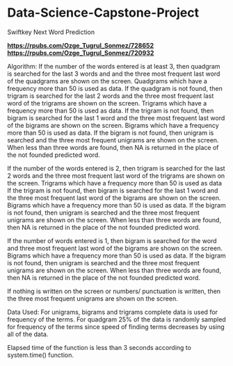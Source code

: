 # Data-Science-Capstone-Project
Swiftkey Next Word Prediction

**https://rpubs.com/Ozge_Tugrul_Sonmez/728652**
**https://rpubs.com/Ozge_Tugrul_Sonmez/720932**

Algorithm:
If the number of the words entered is at least 3, then quadgram is searched for the last 3 words and and the three most frequent last word of the quadgrams are shown on the screen. Quadgrams which have a frequency more than 50 is used as data. If the quadgram is not found, then trigram is searched for the last 2 words and the three most frequent last word of the trigrams are shown on the screen. Trigrams which have a frequency more than 50 is used as data. If the trigram is not found, then bigram is searched for the last 1 word and the three most frequent last word of the bigrams are shown on the screen. Bigrams which have a frequency more than 50 is used as data. If the bigram is not found, then unigram is searched and the three most frequent unigrams are shown on the screen. When less than three words are found, then NA is returned in the place of the not founded predicted word.


If the number of the words entered is 2, then trigram is searched for the last 2 words and the three most frequent last word of the trigrams are shown on the screen. Trigrams which have a frequency more than 50 is used as data If the trigram is not found, then bigram is searched for the last 1 word and the three most frequent last word of the bigrams are shown on the screen. Bigrams which have a frequency more than 50 is used as data. If the bigram is not found, then unigram is searched and the three most frequent unigrams are shown on the screen. When less than three words are found, then NA is returned in the place of the not founded predicted word.


If the number of words entered is 1, then bigram is searched for the word and three most frequent last word of the bigrams are shown on the screen. Bigrams which have a frequency more than 50 is used as data. If the bigram is not found, then unigram is searched and the three most frequent unigrams are shown on the screen. When less than three words are found, then NA is returned in the place of the not founded predicted word.


If nothing is written on the screen or numbers/ punctuation is written, then the three most frequent unigrams are shown on the screen.


Data Used:
For unigrams, bigrams and trigrams complete data is used for frequency of the terms. For quadgram 25% of the data is randomly sampled for frequency of the terms since speed of finding terms decreases by using all of the data.


Elapsed time of the function is less than 3 seconds according to system.time() function.
